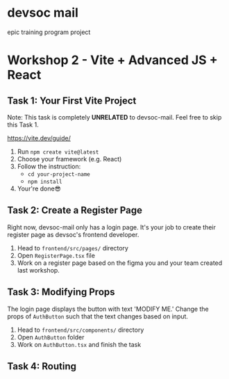 # devsoc mail

epic training program project

# Workshop 2 - Vite + Advanced JS + React

## Task 1: Your First Vite Project
Note: This task is completely **UNRELATED** to devsoc-mail. Feel free to skip this Task 1.

https://vite.dev/guide/
1. Run `npm create vite@latest`
2. Choose your framework (e.g. React)
3. Follow the instruction:
   - `cd your-project-name`
   - `npm install`
4. Your're done😎

## Task 2: Create a Register Page
Right now, devsoc-mail only has a login page. It's your job to create their register page as devsoc's frontend developer. 
1. Head to `frontend/src/pages/` directory
2. Open `RegisterPage.tsx` file
3. Work on a register page based on the figma you and your team created last workshop.

## Task 3: Modifying Props
The login page displays the button with text 'MODIFY ME.' Change the props of `AuthButton` such that the text changes based on input.
1. Head to `frontend/src/components/` directory
2. Open `AuthButton` folder
3. Work on `AuthButton.tsx` and finish the task

## Task 4: Routing
